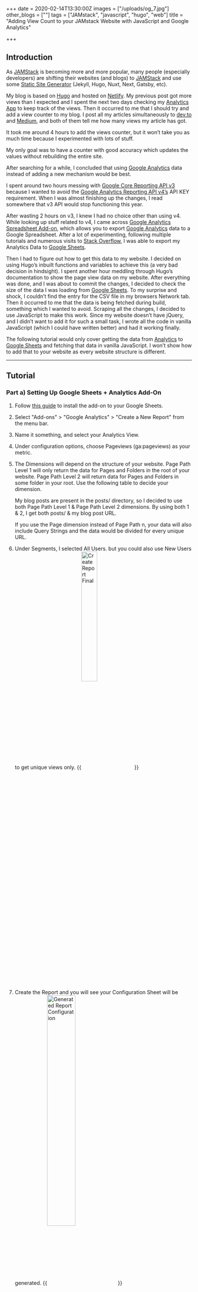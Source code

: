+++
date = 2020-02-14T13:30:00Z
images = ["/uploads/og_7.jpg"]
other_blogs = [""]
tags = ["JAMstack", "javascript", "hugo", "web"]
title = "Adding View Count to your JAMstack Website with JavaScript and Google Analytics"

+++
## Introduction

As [JAMStack](https://jamstack.org/) is becoming more and more popular,  many people (especially developers) are shifting their websites (and blogs) to [JAMStack](https://jamstack.org/) and use some [Static Site Generator](https://www.staticgen.com/) (Jekyll, Hugo, Nuxt, Next, Gatsby, etc).

My blog is based on [Hugo](https://gohugo.io/) and hosted on [Netlify](https://www.netlify.com/). My previous post got more views than I expected and I spent the next two days checking my [Analytics App](https://analytics.google.com/analytics/web/) to keep track of the views. Then it occurred to me that I should try and add a view counter to my blog. I post all my articles simultaneously to [dev.to](https://dev.to/) and [Medium](https://medium.com/), and both of them tell me how many views my article has got.

It took me around 4 hours to add the views counter, but it won’t take you as much time because I experimented with lots of stuff.

My only goal was to have a counter with good accuracy which updates the values without rebuilding the entire site.

After searching for a while, I concluded that using [Google Analytics](https://analytics.google.com/analytics/web/) data instead of adding a new mechanism would be best.

I spent around two hours messing with [Google Core Reporting API v3](https://developers.google.com/analytics/devguides/reporting/core/v3/reference) because I wanted to avoid the  [Google Analytics Reporting API v4’s](https://developers.google.com/analytics/devguides/reporting/core/v4/) API KEY requirement. When I was almost finishing up the changes, I read somewhere that v3 API would stop functioning this year.

After wasting 2 hours on v3, I knew I had no choice other than using v4. While looking up stuff related to v4, I came across [Google Analytics Spreadsheet Add-on](https://developers.google.com/analytics/solutions/google-analytics-spreadsheet-add-on), which allows you to export [Google Analytics](https://analytics.google.com/analytics/web/) data to a Google Spreadsheet. After a lot of experimenting, following multiple tutorials and numerous visits to [Stack Overflow](https://stackoverflow.com/), I was able to export my Analytics Data to  [Google Sheets](https://docs.google.com/spreadsheets/u/0/).

Then I had to figure out how to get this data to my website. I decided on using Hugo’s inbuilt functions and variables to achieve this (a very bad decision in hindsight). I spent another hour meddling through Hugo’s documentation to show the page view data on my website. After everything was done, and I was about to commit the changes, I decided to check the size of the data I was loading from [Google Sheets](https://docs.google.com/spreadsheets/u/0/). To my  surprise and shock, I couldn’t find the entry for the CSV file in my browsers Network tab. Then it occurred to me that the data is being fetched during build, something which I wanted to avoid. Scraping all the changes, I decided to use JavaScript to make this work. Since my website doesn’t have jQuery, and I didn’t want to add it for such a small task, I wrote all the code in vanilla JavaScript (which I could have written better) and had it working finally.

The following tutorial would only cover getting the data from [Analytics](https://analytics.google.com/analytics/web/#/) to [Google Sheets](https://docs.google.com/spreadsheets/u/0/) and fetching that data in vanilla JavaScript. I won’t show how to add that to your website as every website structure is different.

***

## Tutorial

### Part a) Setting Up Google Sheets + Analytics Add-On

 1. Follow [this guide](https://developers.google.com/analytics/solutions/google-analytics-spreadsheet-add-on) to install the add-on to your Google Sheets.
 2. Select "Add-ons" > "Google Analytics" > "Create a New Report" from the menu bar.
 3. Name it something, and select your Analytics View.
 4. Under configuration options, choose Pageviews (ga:pageviews) as your metric.
 5. The Dimensions will depend on the structure of your website. Page Path Level 1 will only return the data for Pages and Folders in the root of your website. Page Path Level 2 will return data for Pages and Folders in some folder in your root. Use the following table to decide your dimension.
    <script src="https://gist.github.com/haideralipunjabi/5ed449fd6de2f066e6814afa8fba9481.js"></script>

    My blog posts are present in the posts/  directory, so I decided to use both  Page Path Level 1 &  Page Path Level 2 dimensions.  By using both 1 & 2, I get both posts/ & my blog post URL.

    If you use the Page dimension instead of Page Path n, your data will also include Query Strings and the data would be divided for every unique URL.
 6. Under Segments, I selected All Users. but you could also use New Users to get unique views only.
    {{<image title="Create Report Final" src="/uploads/2020-02-14-211551_302x702_scrot.png" width="30%" align="center">}}
 7. Create the Report and you will see your Configuration Sheet will be generated.
    {{<image title="Generated Report Configuration" src="/uploads/2020-02-14-203533_510x470_scrot.png" width="40%" align="center">}}
 8. Change the Start Date to a date before your first blog post (in YYYY/MM/DD format), and change the End Date to 'today'
 9. You should remove the 1000 limit if you want to get the data for more than 1000 posts.
10. Create another empty sheet which will act as output. Share this sheet with Edit Permission enabled. Copy the Share Link.
11. Paste the copied Share Link into the Configuration Sheet in the Spreadsheet URL Row.
12. Select "Add-ons" > "Google Analytics" > "Run reports" from the menu bar.
13. It will show you a Report Status Popup, which should tell you that your report completed successfully.
14. Select "Add-ons" > "Google Analytics" > "Schedule Reports" from the menu bar.
15. Select "Enable Reports to run automatically" and run it "every hour", and save it.
    {{<image title="Generated Report Output" src="/uploads/2020-02-14-203404_647x699_scrot.png" width="40%" align="center">}}
16. Go back to your output sheet and go to "File" > "Publish to Web"
17. Under "Published content & settings", select you Sheet Name and check "Automatically republish when changes are made". Then click "Start Publishing".
18. Choose "Comma-separated values (.csv) as output format and copy the given link"

### Part b) Getting the data on your blog

1. On the page where you want to show the view data, add a JavaScript file (or edit an existing JavaScript File for that page).
2. Use Fetch API to get the CSV data and parse it using CSVToArray function from this [StackOverflow Answer](https://stackoverflow.com/questions/1293147/javascript-code-to-parse-csv-data/1293163#1293163)

{{< highlight js >}}

url  = "URL which you copied in Step 18. of part A"

fetch(url).then((response)=>{

    return response.text() 

}).then((text)=>{

    data = CSVToArray(text) 
    
    viewMap = {} 
    
    for(let i = 15; i < data.length; i++){
    
         viewMap[window.location.href + data[i][0].slice(1,-1) + data[i][1]] = parseInt(data[i][2])     
    
    } 

})

{{< / highlight >}}
_You might need to adjust the code according to your needs_

1. You will have a dictionary with your Post URLs as Key and their Views as values.
2. Use them according to your website structure. (You can look at my [blog's code](https://github.com/haideralipunjabi/blog-haideralipunjabi) if you need more help)

***

### Resources

* [Google Analytics Spreadsheet Add-on](https://developers.google.com/analytics/solutions/google-analytics-spreadsheet-add-on)
* [StaticGen - A List of Static Site Generators for JAMstack Sites](https://www.staticgen.com/)
* [Google Analytics Reporting API v4](https://developers.google.com/analytics/devguides/reporting/core/v4/)

***

### Read This On

* [Medium](https://dev.to/haideralipunjabi/adding-view-count-to-your-jamstack-website-with-javascript-and-google-analytics-109l)
* [Dev.to](https://dev.to/haideralipunjabi/adding-view-count-to-your-jamstack-website-with-javascript-and-google-analytics-109l)